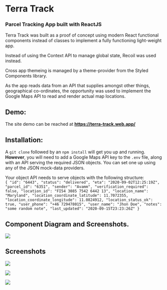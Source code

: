 # Terra Track

### Parcel Tracking App built with ReactJS

Terra Track was built as a proof of concept using modern React functional components instead of classes to implement a fully functioning light-weight app.

Instead of using the Context API to manage global state, Recoil was used instead.

Cross app themeing is managed by a theme-provider from the Styled Components library.

As the app reads data from an API that supplies amongst other things, geographical co-ordinates, the opportunity was used to implement the Google Maps API to read and render actual map locations.

## Demo:

The site demo can be reached at **https://terra-track.web.app/**

## Installation:

A `git clone` followed by an `npm install` will get you up and running. **However**, you will need to add a Google Maps API key to the `.env` file, along with an API serving the required JSON objects. You can set one up using any of the JSON mock-data providers.

Your object API needs to serve objects with the following structure:  
`{ "id": "6443", "status": "delivered", "eta": "2020-09-02T12:25:19Z", "parcel_id": "6351", "sender": "Avamm", "verification_required": false, "location_id": "FI54 3085 7542 6442 13", "location_name": "Maryland", "location_coordinate_latitude": 11.7072355, "location_coordinate_longitude": 11.0824912, "location_status_ok": true, "user_phone": "+46 729478015", "user_name": "Jhon Doe", "notes": "some random note", "last_updated": "2020-09-15T23:23:26Z" }`

## Component Diagram and Screenshots.

![](https://github.com/pXius/parcel-track/blob/master/src/diagrams/Component%20Diagram.png?raw=true)

## Screenshots

![](https://i.imgur.com/1y1RsAR.png)

![](https://i.imgur.com/WXhoONV.png)

![](https://i.imgur.com/kt3RIbb.png)
